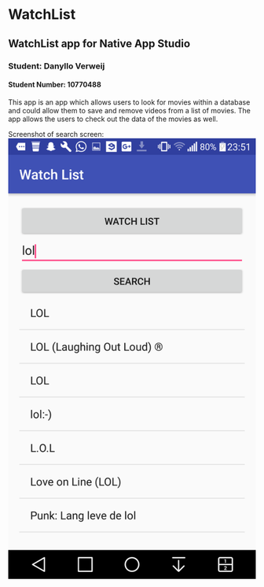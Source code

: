 # WatchList
## WatchList app for Native App Studio
### Student: Danyllo Verweij
#### Student Number: 10770488

This app is an app which allows users to look for movies within a database and could allow them to save and remove videos from a list of movies.
The app allows the users to check out the data of the movies as well.

Screenshot of search screen: ![Search screen](https://github.com/DVerweij/WatchList/blob/master/app/device-2016-11-18-235136.png)

